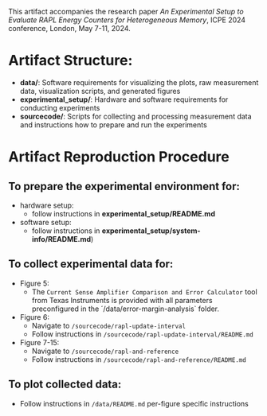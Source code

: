 This artifact accompanies the research paper *An Experimental Setup to Evaluate RAPL Energy Counters for Heterogeneous Memory*, ICPE 2024 conference, London, May 7-11, 2024.

# Artifact Structure:
- **data/**: Software requirements for visualizing the plots, raw measurement data, visualization scripts, and generated figures
- **experimental_setup/**: Hardware and software requirements for conducting experiments
- **sourcecode/**: Scripts for collecting and processing measurement data and instructions how to prepare and run the experiments


# Artifact Reproduction Procedure
## To prepare the experimental environment for:
- hardware setup:
    - follow instructions in **experimental_setup/README.md**
- software setup:
    - follow instructions in **experimental_setup/system-info/README.md**)

## To collect experimental data for:
- Figure 5:
    - The `Current Sense Amplifier Comparison and Error Calculator` tool from Texas Instruments is provided with all parameters preconfigured in the ´/data/error-margin-analysis` folder.
- Figure 6:
    - Navigate to `/sourcecode/rapl-update-interval`
    - Follow instructions in `/sourcecode/rapl-update-interval/README.md`
- Figure 7-15:
    - Navigate to `/sourcecode/rapl-and-reference`
    - Follow instructions in `/sourcecode/rapl-and-reference/README.md`

## To plot collected data:
- Follow instructions in `/data/README.md` per-figure specific instructions
